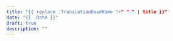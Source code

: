 ```yaml
---
title: "{{ replace .TranslationBaseName "-" " " | title }}"
date: "{{ .Date }}"
draft: true
description: ""
---
```

